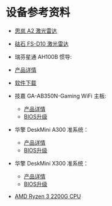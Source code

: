 # 设备参考资料

* [思岚 A2 激光雷达](https://www.slamtec.com/cn/Support#rplidar-a2)

* [砝石 FS-D10 激光雷达](http://www.faselase.com/chanpinshuomingshuxiazai.html)

* 瑞芬星通 AH100B 惯导:
 * [产品详情](http://www.rion-star.com/cpzx/gxdh/AH100B/2018/0204/112.html)
 * [软件下载](http://www.rion-tech.net/download_list/downloadcategoryid=31&isMode=false.html)

* 技嘉 GA-AB350N-Gaming WiFi 主板:
  * [产品详情](https://www.gigabyte.cn/Motherboard/GA-AB350N-Gaming-WIFI-rev-10)
  * [BIOS升级](https://www.gigabyte.cn/Motherboard/GA-AB350N-Gaming-WIFI-rev-10/support#support-dl-bios)

* 华擎 DeskMini A300 准系统：
  * [产品详情](https://www.asrock.com/nettop/AMD/DeskMini%20A300%20Series/index.cn.asp)
  * [BIOS升级](https://www.asrock.com/Nettop/AMD/DeskMini%20A300%20Series/index.cn.asp#BIOS)
  
* 华擎 DeskMini X300 准系统：
  * [产品详情](https://www.asrock.com/nettop/AMD/DeskMini%20X300%20Series/index.cn.asp)
  * [BIOS升级](https://www.asrock.com/Nettop/AMD/DeskMini%20X300%20Series/index.cn.asp#BIOS)

* [AMD Ryzen 3 2200G CPU](https://www.amd.com/zh-hans/support/apu/amd-ryzen-processors/amd-ryzen-3-desktop-processors-radeon-vega-graphics/amd-ryzen-3-0)


